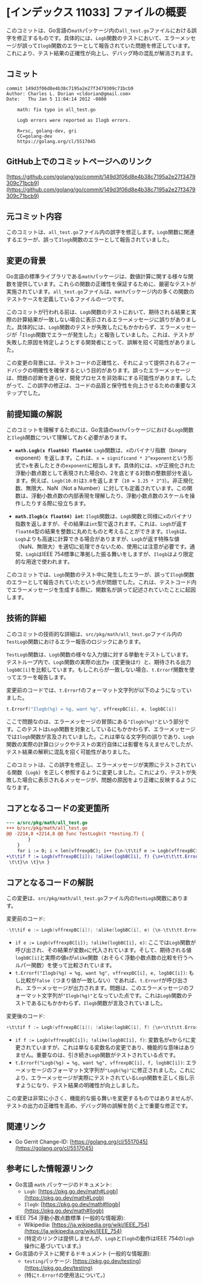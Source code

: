 # [インデックス 11033] ファイルの概要

このコミットは、Go言語の`math`パッケージ内の`all_test.go`ファイルにおける誤字を修正するものです。具体的には、`Logb`関数のテストにおいて、エラーメッセージが誤って`Ilogb`関数のエラーとして報告されていた問題を修正しています。これにより、テスト結果の正確性が向上し、デバッグ時の混乱が解消されます。

## コミット

```
commit 149d3f06d8e4b38c7195a2e27f3479309c71bcb9
Author: Charles L. Dorian <cldorian@gmail.com>
Date:   Thu Jan 5 11:04:14 2012 -0800

    math: fix typo in all_test.go

    Logb errors were reported as Ilogb errors.

    R=rsc, golang-dev, gri
    CC=golang-dev
    https://golang.org/cl/5517045
```

## GitHub上でのコミットページへのリンク

[https://github.com/golang/go/commit/149d3f06d8e4b38c7195a2e27f3479309c71bcb9](https://github.com/golang/go/commit/149d3f06d8e4b38c7195a2e27f3479309c71bcb9)

## 元コミット内容

このコミットは、`all_test.go`ファイル内の誤字を修正します。`Logb`関数に関連するエラーが、誤って`Ilogb`関数のエラーとして報告されていました。

## 変更の背景

Go言語の標準ライブラリである`math`パッケージは、数値計算に関する様々な関数を提供しています。これらの関数の正確性を保証するために、厳密なテストが実施されています。`all_test.go`ファイルは、`math`パッケージ内の多くの関数のテストケースを定義しているファイルの一つです。

このコミットが行われる前は、`Logb`関数のテストにおいて、期待される結果と実際の計算結果が一致しない場合に表示されるエラーメッセージに誤りがありました。具体的には、`Logb`関数のテストが失敗したにもかかわらず、エラーメッセージが「`Ilogb`関数でエラーが発生した」と報告していました。これは、テストが失敗した原因を特定しようとする開発者にとって、誤解を招く可能性がありました。

この変更の背景には、テストコードの正確性と、それによって提供されるフィードバックの明確性を確保するという目的があります。誤ったエラーメッセージは、問題の診断を遅らせ、開発プロセスを非効率にする可能性があります。したがって、この誤字の修正は、コードの品質と保守性を向上させるための重要なステップでした。

## 前提知識の解説

このコミットを理解するためには、Go言語の`math`パッケージにおける`Logb`関数と`Ilogb`関数について理解しておく必要があります。

*   **`math.Logb(x float64) float64`**:
    `Logb`関数は、`x`のバイナリ指数（binary exponent）を返します。これは、`x = significand * 2^exponent`という形式で`x`を表したときの`exponent`に相当します。具体的には、`x`が正規化された浮動小数点数として表現された場合の、2を底とする対数の整数部分を返します。例えば、`Logb(10.0)`は`3.0`を返します（`10 = 1.25 * 2^3`）。非正規化数、無限大、NaN（Not a Number）に対しても定義されています。この関数は、浮動小数点数の内部表現を理解したり、浮動小数点数のスケールを操作したりする際に役立ちます。

*   **`math.Ilogb(x float64) int`**:
    `Ilogb`関数は、`Logb`関数と同様に`x`のバイナリ指数を返しますが、その結果は`int`型で返されます。これは、`Logb`が返す`float64`型の結果を整数に丸めたものと考えることができます。`Ilogb`は、`Logb`よりも高速に計算できる場合がありますが、`Logb`が返す特殊な値（NaN、無限大）を適切に処理できないため、使用には注意が必要です。通常、`Logb`はIEEE 754標準に準拠した振る舞いをしますが、`Ilogb`はより限定的な用途で使われます。

このコミットでは、`Logb`関数のテスト中に発生したエラーが、誤って`Ilogb`関数のエラーとして報告されていたという点が問題でした。これは、テストコード内でエラーメッセージを生成する際に、関数名が誤って記述されていたことに起因します。

## 技術的詳細

このコミットの技術的な詳細は、`src/pkg/math/all_test.go`ファイル内の`TestLogb`関数におけるエラー報告のロジックにあります。

`TestLogb`関数は、`Logb`関数の様々な入力値に対する挙動をテストしています。テストループ内で、`Logb`関数の実際の出力`e`（変更後は`f`）と、期待される出力`logbBC[i]`を比較しています。もしこれらが一致しない場合、`t.Errorf`関数を使ってエラーを報告します。

変更前のコードでは、`t.Errorf`のフォーマット文字列が以下のようになっていました。

```go
t.Errorf("Ilogb(%g) = %g, want %g", vffrexpBC[i], e, logbBC[i])
```

ここで問題なのは、エラーメッセージの冒頭にある`"Ilogb(%g)"`という部分です。このテストは`Logb`関数を対象としているにもかかわらず、エラーメッセージでは`Ilogb`関数が言及されていました。これは単なる文字列の誤りであり、`Logb`関数の実際の計算ロジックやテストの実行自体には影響を与えませんでしたが、テスト結果の解釈に混乱を招く可能性がありました。

このコミットは、この誤字を修正し、エラーメッセージが実際にテストされている関数（`Logb`）を正しく参照するように変更しました。これにより、テストが失敗した場合に表示されるメッセージが、問題の原因をより正確に反映するようになります。

## コアとなるコードの変更箇所

```diff
--- a/src/pkg/math/all_test.go
+++ b/src/pkg/math/all_test.go
@@ -2214,8 +2214,8 @@ func TestLogb(t *testing.T) {
 		}
 	}
 	for i := 0; i < len(vffrexpBC); i++ {\n-\t\tif e := Logb(vffrexpBC[i]); !alike(logbBC[i], e) {\n-\t\t\tt.Errorf(\"Ilogb(%g) = %g, want %g\", vffrexpBC[i], e, logbBC[i])
+\t\tif f := Logb(vffrexpBC[i]); !alike(logbBC[i], f) {\n+\t\t\tt.Errorf(\"Logb(%g) = %g, want %g\", vffrexpBC[i], f, logbBC[i])
 \t\t}\n \t}\n }
```

## コアとなるコードの解説

この変更は、`src/pkg/math/all_test.go`ファイル内の`TestLogb`関数にあります。

変更前のコード:

```go
-\t\tif e := Logb(vffrexpBC[i]); !alike(logbBC[i], e) {\n-\t\t\tt.Errorf(\"Ilogb(%g) = %g, want %g\", vffrexpBC[i], e, logbBC[i])
```

*   `if e := Logb(vffrexpBC[i]); !alike(logbBC[i], e)`: ここでは`Logb`関数が呼び出され、その結果が変数`e`に代入されています。そして、期待される値`logbBC[i]`と実際の値`e`が`alike`関数（おそらく浮動小数点数の比較を行うヘルパー関数）を使って比較されています。
*   `t.Errorf("Ilogb(%g) = %g, want %g", vffrexpBC[i], e, logbBC[i])`: もし比較が`false`（つまり値が一致しない）であれば、`t.Errorf`が呼び出され、エラーメッセージが出力されます。問題は、このエラーメッセージのフォーマット文字列が`"Ilogb(%g)"`となっていた点です。これは`Logb`関数のテストであるにもかかわらず、`Ilogb`関数が言及されていました。

変更後のコード:

```go
+\t\tif f := Logb(vffrexpBC[i]); !alike(logbBC[i], f) {\n+\t\t\tt.Errorf(\"Logb(%g) = %g, want %g\", vffrexpBC[i], f, logbBC[i])
```

*   `if f := Logb(vffrexpBC[i]); !alike(logbBC[i], f)`: 変数名が`e`から`f`に変更されていますが、これは単なる変数名の変更であり、機能的な意味はありません。重要なのは、引き続き`Logb`関数がテストされている点です。
*   `t.Errorf("Logb(%g) = %g, want %g", vffrexpBC[i], f, logbBC[i])`: エラーメッセージのフォーマット文字列が`"Logb(%g)"`に修正されました。これにより、エラーメッセージが実際にテストされている`Logb`関数を正しく指し示すようになり、テスト結果の明確性が向上しました。

この変更は非常に小さく、機能的な振る舞いを変更するものではありませんが、テストの出力の正確性を高め、デバッグ時の誤解を防ぐ上で重要な修正です。

## 関連リンク

*   Go Gerrit Change-ID: [https://golang.org/cl/5517045](https://golang.org/cl/5517045)

## 参考にした情報源リンク

*   Go言語 `math` パッケージのドキュメント:
    *   `Logb`: [https://pkg.go.dev/math#Logb](https://pkg.go.dev/math#Logb)
    *   `Ilogb`: [https://pkg.go.dev/math#Ilogb](https://pkg.go.dev/math#Ilogb)
*   IEEE 754 浮動小数点数標準 (一般的な情報源):
    *   Wikipedia: [https://ja.wikipedia.org/wiki/IEEE_754](https://ja.wikipedia.org/wiki/IEEE_754)
    *   (特定のリンクは提供しませんが、`Logb`と`Ilogb`の動作はIEEE 754の`logb`操作に基づいています。)
*   Go言語のテストに関するドキュメント (一般的な情報源):
    *   `testing`パッケージ: [https://pkg.go.dev/testing](https://pkg.go.dev/testing)
    *   (特に`t.Errorf`の使用法について。)

